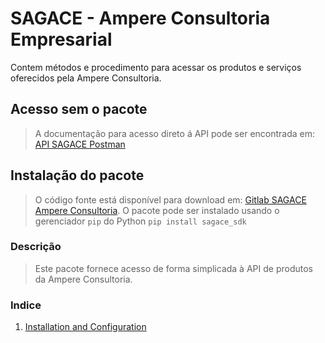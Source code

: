 # SAGACE - Ampere Consultoria Empresarial
Contem métodos e procedimento para acessar os produtos e serviços oferecidos pela Ampere Consultoria.

## Acesso sem o pacote

> A documentação para acesso direto á API pode ser encontrada em: [API SAGACE Postman](https://documenter.getpostman.com/view/5400288/TVK8cLFs)


## Instalação do pacote
> O código fonte está disponível para download em: [Gitlab SAGACE Ampere Consultoria](git@gitlab.com:ampere.consultoria/sagace-python-sdk.git).
O pacote pode ser instalado usando o gerenciador `pip` do Python `pip install sagace_sdk`

### Descrição
> Este pacote fornece acesso de forma simplicada à API de produtos da Ampere Consultoria.

### Indice
1. [Installation and Configuration](./docs/config/INSTALL.md)